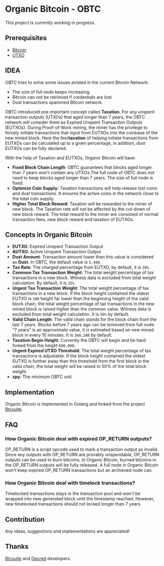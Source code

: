 # Organic Bitcoin - OBTC

*This project is currently working in progress.*

## Prerequisites
- [Bitcoin](https://bitcoin.org/en/)
- [UTXO](https://bitcoin.org/en/glossary/unspent-transaction-output)

## IDEA

OBTC tries to solve some issues existed in the current Bitcoin Network:
- The size of full node keeps increasing.
- Bitcoin can not be retrieved if credentials are lost.
- Dust transactions spammed Bitcoin network.

OBTC introduced one important concept called **Taxation**. For any unspent transaction outputs (UTXOs) that aged longer than 7 years, the OBTC network will consider them as Expired Unspent Transaction Outputs (EUTXOs).  During Proof-of-Work mining, the miner has the privilege to forcely initiate transactions that input from EUTXOs into the coinbase of the new mined block. Here the fee/**taxation** of helping initiate transactions from EUTXOs can be calculated up to a given percentage, in addition, dust EUTXOs can be fully declared.

With the help of Taxation and EUTXOs, Organic Bitcoin will have:
- **Fixed Block Chain Length**: OBTC guarantees that blocks aged longer than 7 years won’t contain any UTXOs.The full node of OBTC does not need to keep blocks aged longer than 7 years. The size of full node is fixed. 
- **Optimize Coin Supply**: Taxation transactions will help release lost coins and dust transactions. It ensures the active coins in the network close to the total coin supply. 
- **Higher Total Block Reward**: Taxation will be rewarded to the miner of new block. The Taxation rate will not be affected by the cut-down of new block reward. The total reward to the miner are consisted of normal transaction fees, new block reward and taxation of EUTXOs.

## Concepts in Organic Bitcoin
- **EUTXO**: Expired Unspent Transaction Output
- **AUTXO**: Active Unspent Transaction Output
- **Dust Amount**: Transaction amount lower than this value is considered as **Dust**. In OBTC, the default value is `5,460`.
- **Tax Rate**: The charged percentage from EUTXO, by default, it is `30%`.
- **Common Tax Transaction Weight**: The total weight percentage of tax transactions in a new block. Witness data is excluded from total weight calculation. By default, it is `25%`.
- **Urgent Tax Transaction Weight**: The total weight percentage of tax transactions in a new block. If the block height contained the oldest EUTXO is `100` height far lower than the beginning height of the valid block chain, the total weight percentage of tax transactions in the new mined block is raised higher than the common value. Witness data is excluded from total weight calculation. It is `50%` by default.
- **Valid Chain Length**: The valid chain stands for the block chain from the last 7 years. Blocks before 7 years ago can be removed from full node. “7 years” is an approximate value, it is estimated based on new mined block in every 10 minutes. It is `368,208` by default.
- **Taxation Begin Height**: Currently the OBTC will begin and be hard forked from the height `600,000`.
- **Urgent Expired UTXO Threshold**: The total weight percentage of tax transactions is adjustable. If the block height contained the oldest EUTXO is further away than this threshold from the first block in the valid chain, the total weight will be raised to 50% of the total block weight.
- **zpy**: The minimum OBTC unit.

## Implementation
Organic Bitcoin is implemented in Golang and forked from the project [Btcsuite](https://github.com/btcsuite).

## FAQ
### How Organic Bitcoin deal with expired OP_RETURN outputs?
OP_RETURN is a script opcode used to mark a transaction output as invalid. Since any outputs with OP_RETURN are provably unspendable, OP_RETURN outputs can be used to burn bitcoins. In Organic Bitcoin, burned bitcoins in the OP_RETURN outputs will be fully released. A full node in Organic Bitcoin won't keep expired OP_RETURN transactions but an archieved node can.
### How Organic Bitcoin deal with timelock transactions?
Timelocked transactions stays in the transaction pool and won't be wrapped into new generated block until the timestamp reached. However, new timelocked transactions should not locked longer than 7 years.

## Contribution
Any ideas, suggestions and implementations are appreciated!

## Thanks
[Btcsuite](https://github.com/orgs/btcsuite/people) and [Decred](https://github.com/orgs/decred/people) developers.
